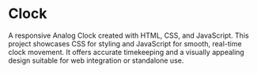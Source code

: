 # Clock
A responsive Analog Clock created with HTML, CSS, and JavaScript. This project showcases CSS for styling and JavaScript for smooth, real-time clock movement. It offers accurate timekeeping and a visually appealing design suitable for web integration or standalone use.
